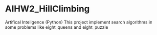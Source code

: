 # AIHW2_HillClimbing

Artifical Intellgence (Python)
This project implement search algorithms in some problems like eight_queens and eight_puzzle
